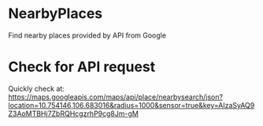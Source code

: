 # NearbyPlaces
Find nearby places provided by API from Google

# Check for API request
Quickly check at: https://maps.googleapis.com/maps/api/place/nearbysearch/json?location=10.754146,106.683016&radius=1000&sensor=true&key=AIzaSyAQ9Z3AoMTBHj7ZbRQHcgzrhP9cg8Jm-gM
